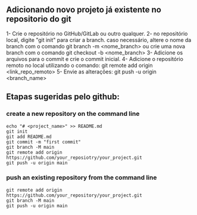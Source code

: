 ## Adicionando novo projeto já existente no repositorio do git

  1- Crie o repositório no GitHub/GitLab ou outro qualquer.
  2- no repositório local, digite "git init" para criar a branch. caso necessário, altere o nome da branch com o comando git branch -m <nome_branch> ou crie uma nova branch com o comando git checkout -b <nome_branch>
  3- Adicione os arquivos para o commit e crie o commit inicial.
  4- Adicione o repositório remoto no local utilizando o comando: git remote add origin <link_repo_remoto>
  5- Envie as alterações: git push -u origin <branch_name>

## Etapas sugeridas pelo github:

### create a new repository on the command line
	echo "# <project_name>" >> README.md
	git init
	git add README.md
	git commit -m "first commit"
	git branch -M main
	git remote add origin https://github.com/your_reposiotry/your_project.git
	git push -u origin main


### push an existing repository from the command line
	git remote add origin https://github.com/your_repository/your_project.git  
	git branch -M main
	git push -u origin main

